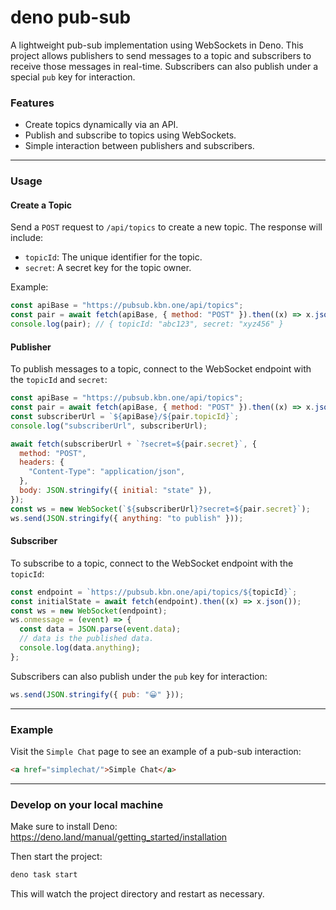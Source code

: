 # deno pub-sub

A lightweight pub-sub implementation using WebSockets in Deno. This project
allows publishers to send messages to a topic and subscribers to receive those
messages in real-time. Subscribers can also publish under a special `pub` key
for interaction.

### Features

- Create topics dynamically via an API.
- Publish and subscribe to topics using WebSockets.
- Simple interaction between publishers and subscribers.

---

### Usage

#### Create a Topic

Send a `POST` request to `/api/topics` to create a new topic. The response will
include:

- `topicId`: The unique identifier for the topic.
- `secret`: A secret key for the topic owner.

Example:

```javascript
const apiBase = "https://pubsub.kbn.one/api/topics";
const pair = await fetch(apiBase, { method: "POST" }).then((x) => x.json());
console.log(pair); // { topicId: "abc123", secret: "xyz456" }
```

#### Publisher

To publish messages to a topic, connect to the WebSocket endpoint with the
`topicId` and `secret`:

```javascript
const apiBase = "https://pubsub.kbn.one/api/topics";
const pair = await fetch(apiBase, { method: "POST" }).then((x) => x.json());
const subscriberUrl = `${apiBase}/${pair.topicId}`;
console.log("subscriberUrl", subscriberUrl);

await fetch(subscriberUrl + `?secret=${pair.secret}`, {
  method: "POST",
  headers: {
    "Content-Type": "application/json",
  },
  body: JSON.stringify({ initial: "state" }),
});
const ws = new WebSocket(`${subscriberUrl}?secret=${pair.secret}`);
ws.send(JSON.stringify({ anything: "to publish" }));
```

#### Subscriber

To subscribe to a topic, connect to the WebSocket endpoint with the `topicId`:

```javascript
const endpoint = `https://pubsub.kbn.one/api/topics/${topicId}`;
const initialState = await fetch(endpoint).then((x) => x.json());
const ws = new WebSocket(endpoint);
ws.onmessage = (event) => {
  const data = JSON.parse(event.data);
  // data is the published data.
  console.log(data.anything);
};
```

Subscribers can also publish under the `pub` key for interaction:

```javascript
ws.send(JSON.stringify({ pub: "😀" }));
```

---

### Example

Visit the `Simple Chat` page to see an example of a pub-sub interaction:

```html
<a href="simplechat/">Simple Chat</a>
```

---

### Develop on your local machine

Make sure to install Deno: https://deno.land/manual/getting_started/installation

Then start the project:

```bash
deno task start
```

This will watch the project directory and restart as necessary.
